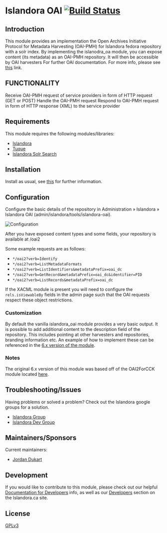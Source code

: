 # Islandora OAI [![Build Status](https://travis-ci.org/Islandora/islandora_oai.png?branch=7.x)](https://travis-ci.org/Islandora/islandora_oai)

## Introduction

This module provides an implementation the Open Archives Initiative Protocol for Metadata Harvesting (OAI-PMH) for Islandora fedora repository with a solr index. By implementing the islanodra_oa module, you can expose content (its metadata) as an OAI-PMH repository. It will then be accessible by OAI harvesters For further OAI documentation. For more info, please see [this]( http://www.openarchives.org/OAI/openarchivesprotocol.html) link.

FUNCTIONALITY
--------------

Receive OAI-PMH request of service providers in form of HTTP request (GET or POST)
Handle the OAI-PMH request
Respond to OAI-PMH request in form of HTTP response (XML) to the service provider

## Requirements

This module requires the following modules/libraries:

* [Islandora](https://github.com/islandora/islandora)
* [Tuque](https://github.com/islandora/tuque)
* [Islandora Solr Search](https://github.com/Islandora/islandora_solr_search/)

## Installation

Install as usual, see [this](https://drupal.org/documentation/install/modules-themes/modules-7) for further information.

## Configuration

Configure the basic details of the repository in Administration » Islandora » Islandora OAI (admin/islandora/tools/islandora-oai).

![Configuration](http://i.imgur.com/fDCZm5U.png)

After you have exposed content types and some fields, your repository is available at /oai2

Some example requests are as follows:

* `*/oai2?verb=Identify`
* `*/oai2?verb=ListMetadataFormats`
* `*/oai2?verb=ListIdentifiers&metadataPrefix=oai_dc`
* `*/oai2?verb=GetRecord&metadataPrefix=oai_dc&identifier=PID`
* `*/oai2?verb=ListRecords&metadataPrefix=oai_dc`

If the XACML module is present you will need to configure the `rels.isViewableBy` fields in the admin page such that the OAI requests respect these object restrictions.

### Customization

By default the vanilla islandora_oai module provides a very basic output. It is possible to add additional content to the description field of the repository. This includes pointing at other harvesters and repositories, branding information etc. An example of how to implement these can be referenced in the [6.x version of the module](https://github.com/Islandora/islandora_oai/blob/6.x/islandora_oai.module#L534-L604).

### Notes

The original 6.x version of this module was based off of the OAI2ForCCK module located [here](http://drupal.org/project/oai2forcck).

## Troubleshooting/Issues

Having problems or solved a problem? Check out the Islandora google groups for a solution.

* [Islandora Group](https://groups.google.com/forum/?hl=en&fromgroups#!forum/islandora)
* [Islandora Dev Group](https://groups.google.com/forum/?hl=en&fromgroups#!forum/islandora-dev)

## Maintainers/Sponsors

Current maintainers:

* [Jordan Dukart](https://github.com/jordandukart)

## Development

If you would like to contribute to this module, please check out our helpful [Documentation for Developers](https://github.com/Islandora/islandora/wiki#wiki-documentation-for-developers) info, as well as our [Developers](http://islandora.ca/developers) section on the Islandora.ca site.

## License

[GPLv3](http://www.gnu.org/licenses/gpl-3.0.txt)

